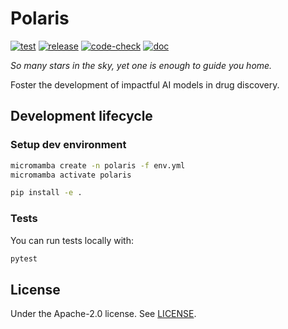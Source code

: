 # Polaris

[![test](https://github.com/datamol-io/polaris/actions/workflows/test.yml/badge.svg)](https://github.com/datamol-io/polaris/actions/workflows/test.yml)
[![release](https://github.com/datamol-io/polaris/actions/workflows/release.yml/badge.svg)](https://github.com/datamol-io/polaris/actions/workflows/release.yml)
[![code-check](https://github.com/datamol-io/polaris/actions/workflows/code-check.yml/badge.svg)](https://github.com/datamol-io/polaris/actions/workflows/code-check.yml)
[![doc](https://github.com/datamol-io/polaris/actions/workflows/doc.yml/badge.svg)](https://github.com/datamol-io/polaris/actions/workflows/doc.yml)

_So many stars in the sky, yet one is enough to guide you home._

Foster the development of impactful AI models in drug discovery.

## Development lifecycle

### Setup dev environment

```bash
micromamba create -n polaris -f env.yml
micromamba activate polaris

pip install -e .
```

### Tests

You can run tests locally with:

```bash
pytest
```

## License

Under the Apache-2.0 license. See [LICENSE](LICENSE).
